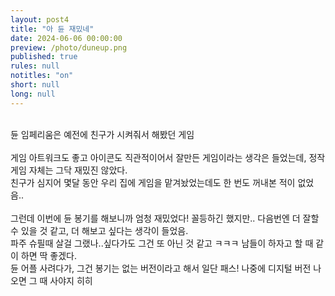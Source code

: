 ```yaml
---
layout: post4
title: "아 듄 재밌네"
date: 2024-06-06 00:00:00
preview: /photo/duneup.png
published: true
rules: null
notitles: "on"
short: null
long: null
---
```


<br>
듄 임페리움은 예전에 친구가 시켜줘서 해봤던 게임<br>
<br>
게임 아트워크도 좋고 아이콘도 직관적이어서 잘만든 게임이라는 생각은 들었는데, 정작 게임 자체는 그닥 재밌진 않았다.<br>
친구가 심지어 몇달 동안 우리 집에 게임을 맡겨놨었는데도 한 번도 꺼내본 적이 없었음..<br> 
<br>
그런데 이번에 듄 봉기를 해보니까 엄청 재밌었다! 꼴등하긴 했지만.. 다음번엔 더 잘할 수 있을 것 같고, 더 해보고 싶다는 생각이 들었음.
<br>
파주 슈필때 살걸 그랬나..싶다가도 그건 또 아닌 것 같고 ㅋㅋㅋ 남들이 하자고 할 때 같이 하면 딱 좋겠다. 
<br>
듄 어플 사려다가, 그건 봉기는 없는 버전이라고 해서 일단 패스! 나중에 디지털 버전 나오면 그 때 사야지 히히
